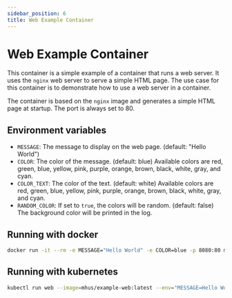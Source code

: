 ```yaml
---
sidebar_position: 6
title: Web Example Container
---
```


# Web Example Container

This container is a simple example of a container that runs a web server. It uses the `nginx` web server to serve a
simple HTML page. The use case for this container is to demonstrate how to use a web server in a container.

The container is based on the `nginx` image and generates a simple HTML page at startup. The port is always set to 80.

## Environment variables

- `MESSAGE`: The message to display on the web page. (default: "Hello World")
- `COLOR`: The color of the message. (default: blue) Available colors are red, green, blue, yellow, pink, purple, orange, brown, black, white, gray, and cyan.
- `COLOR_TEXT`: The color of the text. (default: white) Available colors are red, green, blue, yellow, pink, purple, orange, brown, black, white, gray, and cyan.
- `RANDOM_COLOR`: If set to `true`, the colors will be random. (default: false) The background color will be printed in the log.

## Running with docker

```bash
docker run -it --rm -e MESSAGE="Hello World" -e COLOR=blue -p 8080:80 mhus/example-web:latest
```

## Running with kubernetes

```bash
kubectl run web --image=mhus/example-web:latest --env="MESSAGE=Hello World" --env="COLOR=blue" --port=80
```
